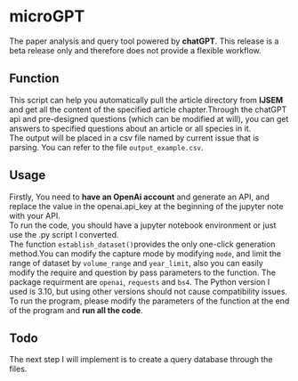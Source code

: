 # microGPT
The paper analysis and query tool powered by **chatGPT**.
This release is a beta release only and therefore does not provide a flexible workflow.  

## Function
This script can help you automatically pull the article directory from **IJSEM** and get all the content of the specified article chapter.Through the chatGPT api and pre-designed questions (which can be modified at will), you can get answers to specified questions about an article or all species in it.  
The output will be placed in a csv file named by current issue that is parsing. You can refer to the file `output_example.csv`.  

## Usage
Firstly, You need to **have an OpenAi account** and generate an API, and replace the value in the openai.api_key at the beginning of the jupyter note with your API.  
To run the code, you should have a jupyter notebook environment or just use the .py script I converted.  
The function `establish_dataset()`provides the only one-click generation method.You can modify the capture mode by modifying `mode`, and limit the range of dataset by `volume_range` and `year_limit`, also you can easily modify the require and question by pass parameters to the function. The package requirment are `openai`, `requests` and `bs4`. The Python version I used is 3.10, but using other versions should not cause compatibility issues.  
To run the program, please modify the parameters of the function at the end of the program and **run all the code**.

## Todo
The next step I will implement is to create a query database through the files.  

